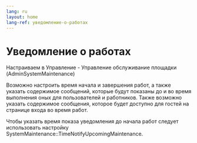 ```yaml
---
lang: ru
layout: home
lang-ref: уведомление-о-работах
---
```


# Уведомление о работах

Настраиваем в Управление - Управление обслуживание площадки
(AdminSystemMaintenance)

Возможно настроить время начала и завершения работ, а также указать содержимое
сообщений, которые будут показаны до и во время выполнения оных для
пользователей и работников. Также возможно указать содержимое сообщения, которое
будет доступно для гостей на странице входа во время работ.

Чтобы указать время показа уведомления до начала работ следует использовать
настройку SystemMaintenance::TimeNotifyUpcomingMaintenance.
